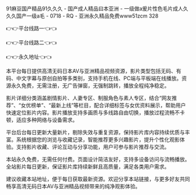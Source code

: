 91麻豆国产精品91久久久 - 国产成人精品曰本亚洲 - 一级做a爰片性色毛片成人久久久国产一级a毛 - 0718 - RQ - 亚洲永久精品免费www51zcm 328

👉👉平台线路一👈👈

👉👉平台线路二👈👈

👉👉永久地址👈👈

本平台每日提供高清无码日本AV与亚洲精品视频资源，影片类型包括无码、有码、中文字幕与原创自拍等多类别，支持手机在线、PC端与平板端在线播放。资源永久免费，无需注册，无广告弹窗，无强制跳转，播放全程纯净稳定。

影片详细分类涵盖剧情影片、人妻专区、制服角色与素人专区，结合“网友推荐”、“女优榜单”、“最新上线”等栏目，配合详细标签与女优资料展示，帮助用户快速定位影片内容。影片播放支持多画质与多线路自由切换，播放过程流畅不卡顿，适应多种网络与设备需求。

平台后台每日更新大量新片，剔除失效与重复资源，保持影片库内容持续优质与丰富。系统根据您的浏览与收藏记录，智能推荐更多兴趣影片，提升个性化观影体验。支持影片收藏、评论互动与分享功能，用户可参与影片推荐与交流。

本站永久免费，无需任何付费。页面设计简洁友好，支持多设备访问与流畅播放。全站影片每日更新，保证影片库持续新鲜且高质量，满足各类用户需求。

建议收藏本站地址，便于每日获取最新资源。欢迎分享本站链接，与更多好友共同畅享高清无码日本AV与亚洲精品视频带来的纯净观影体验。
